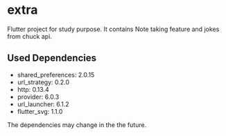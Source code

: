 # extra

Flutter project for study purpose. It contains Note taking feature and jokes from chuck api.

## Used Dependencies

- shared_preferences: 2.0.15
- url_strategy: 0.2.0
- http: 0.13.4
- provider: 6.0.3
- url_launcher: 6.1.2
- flutter_svg: 1.1.0

The dependencies may change in the the future.